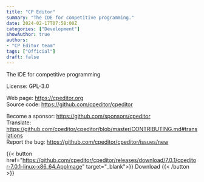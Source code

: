 ```yaml
---
title: "CP Editor"
summary: "The IDE for competitive programming."
date: 2024-02-17T07:58:00Z
categories: ["Development"]
showAuthor: true
authors:
- "CP Editor team"
tags: ["Official"]
draft: false
---
```


The IDE for competitive programming

License: GPL-3.0

Web page: <https://cpeditor.org>  
Source code: <https://github.com/cpeditor/cpeditor>

Become a sponsor: <https://github.com/sponsors/cpeditor>  
Translate: <https://github.com/cpeditor/cpeditor/blob/master/CONTRIBUTING.md#translations>  
Report the bug: <https://github.com/cpeditor/cpeditor/issues/new>  

{{< button href="https://github.com/cpeditor/cpeditor/releases/download/7.0.1/cpeditor-7.0.1-linux-x86_64.AppImage" target="_blank">}}
Download
{{< /button >}}